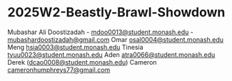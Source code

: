 # 2025W2-Beastly-Brawl-Showdown
Mubashar Ali Doostizadah - mdoo0013@student.monash.edu - mubashardoostizadah@gmail.com
Omar osal0004@student.monash.edu
Meng hsia0003@student.monash.edu
Tinesia tyuu0023@student.monash.edu
Aden atra0066@student.monash.edu
Derek (dcao0008@student.monash.edu)
Cameron cameronhumphreys77@gmail.com